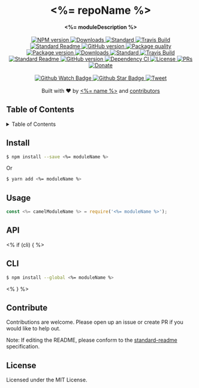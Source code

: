 <h1 align="center"><%= repoName %></h1>
<div align="center">
  <strong><%= moduleDescription %></strong>
</div>
<br>
<div align="center">
    <a href="https://npmjs.org/package/<%= moduleName %>">
      <img src="https://img.shields.io/npm/v/<%= moduleName %>.svg?style=flat-square" alt="NPM version" />
    </a>
    <a href="https://npmjs.org/package/<%= moduleName %>">
    <img src="https://img.shields.io/npm/dm/<%= moduleName %>.svg?style=flat-square" alt="Downloads" />
    </a>
    <a href="https://github.com/feross/standard">
      <img src="https://img.shields.io/badge/code%20style-standard-brightgreen.svg?style=flat-square" alt="Standard" />
    </a>
    <a href="https://travis-ci.org/<%= githubUsername %>/<%= repoName %>">
      <img src="https://img.shields.io/travis/<%= githubUsername %>/<%= repoName %>/master.svg?style=flat-square" alt="Travis Build" />
    </a>
    <a href="https://github.com/RichardLitt/standard-readme)">
      <img src="https://img.shields.io/badge/standard--readme-OK-green.svg?style=flat-square" alt="Standard Readme" />
    </a>
    <a href="https://badge.fury.io/gh/<%= githubUsername %>%2F<%= repoName %>">
      <img src="https://badge.fury.io/gh/<%= githubUsername %>%2F<%= repoName %>.svg?style=flat-square" alt="GitHub version" />
   </a>
   <a href="http://packagequality.com/#?package=<%= moduleName %>">
    <img src="http://packagequality.com/shield/<%= moduleName %>.svg" alt="Package quality"/>
  </a>
</div>
<div align="center">
  <a href="https://npmjs.org/package/<%= moduleName %>">
    <img src="https://img.shields.io/npm/v/<%= moduleName %>.svg?style=flat-square" alt="Package version" />
  </a>
  <a href="https://npmjs.org/package/<%= moduleName %>">
  <img src="https://img.shields.io/npm/dm/<%= moduleName %>.svg?style=flat-square" alt="Downloads" />
  </a>
  <a href="https://github.com/feross/standard">
    <img src="https://img.shields.io/badge/code%20style-standard-brightgreen.svg?style=flat-square" alt="Standard" />
  </a>
  <a href="https://travis-ci.org/<%= githubUsername %>/<%= repoName %>">
    <img src="https://img.shields.io/travis/<%= githubUsername %>/<%= repoName %>.svg?style=flat-square" alt="Travis Build" />
  </a>
  <a href="https://github.com/RichardLitt/standard-readme)">
    <img src="https://img.shields.io/badge/standard--readme-OK-green.svg?style=flat-square" alt="Standard Readme" />
  </a>
  <a href="https://badge.fury.io/gh/<%= githubUsername %>%2F<%= repoName %>">
    <img src="https://badge.fury.io/gh/<%= githubUsername %>%2F<%= repoName %>.svg?style=flat-square" alt="GitHub version" />
  </a>
  <a href="https://dependencyci.com/github/<%= githubUsername %>/<%= moduleName %>">
    <img src="https://dependencyci.com/github/<%= githubUsername %>/<%= moduleName %>/badge?style=flat-square" alt="Dependency CI" />
  </a>
  <a href="https://github.com/<%= githubUsername %>/<%= moduleName %>/blob/master/other/LICENSE">
    <img src="https://img.shields.io/npm/l/<%= moduleName %>.svg?style=flat-square" alt="License" />
  </a>
  <a href="http://makeapullrequest.com">
    <img src="https://img.shields.io/badge/PRs-welcome-brightgreen.svg?style=flat-square" alt="PRs" />
  </a>
  <a href="https://www.paypal.me/<%= githubUsername %>/1">
    <img src="https://img.shields.io/badge/$-support-green.svg?style=flat-square" alt="Donate" />
  </a>
</div>
<br>
<div align="center">
  <a href="https://github.com/<%= githubUsername %>/<%= moduleName %>/watchers">
    <img src="https://img.shields.io/github/watchers/<%= githubUsername %>/<%= repoName %>.svg?style=social" alt="Github Watch Badge" />
  </a>
  <a href="https://github.com/<%= githubUsername %>/<%= moduleName %>/stargazers">
    <img src="https://img.shields.io/github/stars/<%= githubUsername %>/<%= repoName %>.svg?style=social" alt="Github Star Badge" />
  </a>
  <a href="https://twitter.com/intent/tweet?text=Check%20out%20<%= moduleName %>!%20https://github.com/<%= githubUsername %>/<%= moduleName %>%20%F0%9F%91%8D">
    <img src="https://img.shields.io/twitter/url/https/github.com/<%= githubUsername %>/<%= repoName %>.svg?style=social" alt="Tweet" />
  </a>
</div>
<br>
<div align="center">
  Built with ❤︎ by <a href="<%= humanizedWebsite %>"><%= name %></a> and <a href="https://github.com/<%= githubUsername %>/<%= repoName %>/graphs/contributors">contributors</a>
</div>

<h2>Table of Contents</h2>
<details>
  <summary>Table of Contents</summary>
  <li><a href="#install">Install</a></li>
  <li><a href="#usage">Usage</a></li>
  <li><a href="#api">API</a></li>
  <% if (cli) { %><li><a href="#cli">CLI</a></li><% } %>
  <li><a href="#contribute">Contribute</a></li>
  <li><a href="#license">License</a></li>
</details>


## Install

```sh
$ npm install --save <%= moduleName %>
```

Or

```sh
$ yarn add <%= moduleName %>
```

## Usage

```js
const <%= camelModuleName %> = require('<%= moduleName %>');
```

## API

<% if (cli) { %>

## CLI

```sh
$ npm install --global <%= moduleName %>
```
<% } %>

## Contribute

Contributions are welcome. Please open up an issue or create PR if you would like to help out.

Note: If editing the README, please conform to the [standard-readme](https://github.com/RichardLitt/standard-readme) specification.

## License

Licensed under the MIT License.